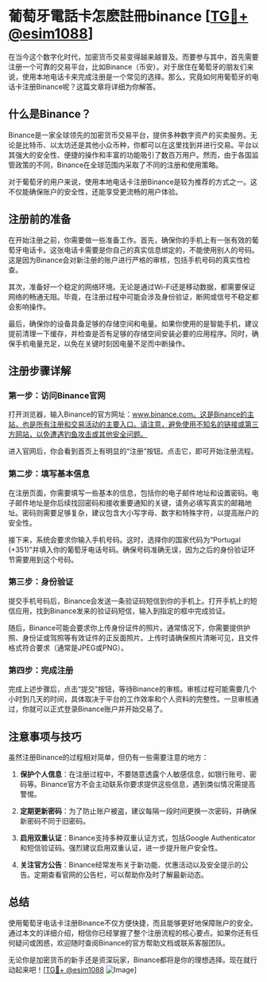 # 葡萄牙電話卡怎麽註冊binance [[TG💪+ @esim1088](https://t.me/s/esim1088)]

在当今这个数字化时代，加密货币交易变得越来越普及。而要参与其中，首先需要注册一个可靠的交易平台，比如Binance（币安）。对于居住在葡萄牙的朋友们来说，使用本地电话卡来完成注册是一个常见的选择。那么，究竟如何用葡萄牙的电话卡注册Binance呢？这篇文章将详细为你解答。

## 什么是Binance？

Binance是一家全球领先的加密货币交易平台，提供多种数字资产的买卖服务。无论是比特币、以太坊还是其他小众币种，你都可以在这里找到并进行交易。平台以其强大的安全性、便捷的操作和丰富的功能吸引了数百万用户。然而，由于各国监管政策的不同，Binance在全球范围内采取了不同的注册和使用策略。

对于葡萄牙的用户来说，使用本地电话卡注册Binance是较为推荐的方式之一。这不仅能确保账户的安全性，还能享受更流畅的用户体验。

## 注册前的准备

在开始注册之前，你需要做一些准备工作。首先，确保你的手机上有一张有效的葡萄牙电话卡。这张电话卡需要是你自己的真实信息绑定的，不能使用别人的号码。这是因为Binance会对新注册的账户进行严格的审核，包括手机号码的真实性检查。

其次，准备好一个稳定的网络环境。无论是通过Wi-Fi还是移动数据，都需要保证网络的畅通无阻。毕竟，在注册过程中可能会涉及身份验证，断网或信号不稳定都会影响操作。

最后，确保你的设备具备足够的存储空间和电量。如果你使用的是智能手机，建议提前清理一下缓存，并检查是否有足够的存储空间安装必要的应用程序。同时，确保手机电量充足，以免在关键时刻因电量不足而中断操作。

## 注册步骤详解

### 第一步：访问Binance官网

打开浏览器，输入Binance的官方网址：www.binance.com。这是Binance的主站，也是所有注册和交易活动的主要入口。请注意，避免使用不知名的链接或第三方网站，以免遭遇钓鱼攻击或其他安全问题。

进入官网后，你会看到首页上有明显的“注册”按钮。点击它，即可开始注册流程。

### 第二步：填写基本信息

在注册页面，你需要填写一些基本的信息，包括你的电子邮件地址和设置密码。电子邮件地址是你后续找回密码和接收重要通知的关键，请务必填写真实的邮箱地址。密码则需要足够复杂，建议包含大小写字母、数字和特殊字符，以提高账户的安全性。

接下来，系统会要求你输入手机号码。这时，选择你的国家代码为“Portugal (+351)”并填入你的葡萄牙电话号码。确保号码准确无误，因为之后的身份验证环节需要用到这个号码。

### 第三步：身份验证

提交手机号码后，Binance会发送一条验证码短信到你的手机上。打开手机上的短信应用，找到Binance发来的验证码短信，输入到指定的框中完成验证。

随后，Binance可能会要求你上传身份证件的照片。通常情况下，你需要提供护照、身份证或驾照等有效证件的正反面照片。上传时请确保照片清晰可见，且文件格式符合要求（通常是JPEG或PNG）。

### 第四步：完成注册

完成上述步骤后，点击“提交”按钮，等待Binance的审核。审核过程可能需要几个小时到几天的时间，具体取决于平台的工作效率和个人资料的完整性。一旦审核通过，你就可以正式登录Binance账户并开始交易了。

## 注意事项与技巧

虽然注册Binance的过程相对简单，但仍有一些需要注意的地方：

1. **保护个人信息**：在注册过程中，不要随意透露个人敏感信息，如银行账号、密码等。Binance官方不会主动联系你要求提供这些信息，遇到类似情况需提高警惕。

2. **定期更新密码**：为了防止账户被盗，建议每隔一段时间更换一次密码，并确保新密码不同于旧密码。

3. **启用双重认证**：Binance支持多种双重认证方式，包括Google Authenticator和短信验证码。强烈建议启用双重认证，进一步提升账户安全性。

4. **关注官方公告**：Binance经常发布关于新功能、优惠活动以及安全提示的公告。定期查看官网的公告栏，可以帮助你及时了解最新动态。

## 总结

使用葡萄牙电话卡注册Binance不仅方便快捷，而且能够更好地保障账户的安全。通过本文的详细介绍，相信你已经掌握了整个注册流程的核心要点。如果你还有任何疑问或困惑，欢迎随时查阅Binance的官方帮助文档或联系客服团队。

无论你是加密货币的新手还是资深玩家，Binance都将是你的理想选择。现在就行动起来吧！[[TG💪+ @esim1088](https://t.me/s/esim1088) ![Image](https://i.postimg.cc/4NQfJmqS/Snipaste-2025-05-13-00-14-12.png)]